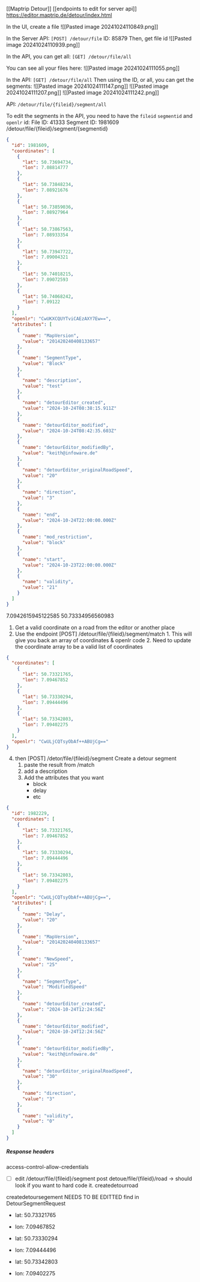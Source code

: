 [[Maptrip Detour]]
[[endpoints to edit for server api]]
https://editor.maptrip.de/detour/index.html


In the UI, create a file 
![[Pasted image 20241024110849.png]]

In the Server API:
`[POST] /detour/file`
ID: 85879
Then, get file id 
![[Pasted image 20241024110939.png]]

In the API,  you can get all:
`[GET] /detour/file/all`

You can see all your files here:
![[Pasted image 20241024111055.png]]

In the API:
`[GET] /detour/file/all`
Then using the ID, or all, you can get the segments: 
![[Pasted image 20241024111147.png]]
![[Pasted image 20241024111207.png]]
![[Pasted image 20241024111242.png]]

API:
`/detour/file/{fileid}/segment/all`

To edit the segments in the API, you need to have the `fileid` `segmentid` and `openlr` id: 
File ID: 41333
Segment ID: 1981609
/detour/file/{fileid}/segment/{segmentid}
```json
{
  "id": 1981609,
  "coordinates": [
    {
      "lat": 50.73694734,
      "lon": 7.08814777
    },
    {
      "lat": 50.73848234,
      "lon": 7.08921676
    },
    {
      "lat": 50.73859036,
      "lon": 7.08927964
    },
    {
      "lat": 50.73867563,
      "lon": 7.08933354
    },
    {
      "lat": 50.73947722,
      "lon": 7.09004321
    },
    {
      "lat": 50.74018215,
      "lon": 7.09072593
    },
    {
      "lat": 50.74068242,
      "lon": 7.09122
    }
  ],
  "openlr": "CwUKXCQUYTviCAEzAXY7Ew==",
  "attributes": [
    {
      "name": "MapVersion",
      "value": "201420240408133657"
    },
    {
      "name": "SegmentType",
      "value": "Block"
    },
    {
      "name": "description",
      "value": "test"
    },
    {
      "name": "detourEditor_created",
      "value": "2024-10-24T08:38:15.911Z"
    },
    {
      "name": "detourEditor_modified",
      "value": "2024-10-24T08:42:35.603Z"
    },
    {
      "name": "detourEditor_modifiedBy",
      "value": "keith@infoware.de"
    },
    {
      "name": "detourEditor_originalRoadSpeed",
      "value": "20"
    },
    {
      "name": "direction",
      "value": "3"
    },
    {
      "name": "end",
      "value": "2024-10-24T22:00:00.000Z"
    },
    {
      "name": "mod_restriction",
      "value": "block"
    },
    {
      "name": "start",
      "value": "2024-10-23T22:00:00.000Z"
    },
    {
      "name": "validity",
      "value": "21"
    }
  ]
}
```
7.0942615945122585 50.73334956560983

1. Get a valid coordinate on a road from the editor or another place
2. Use the endpoint [POST] /detour/file/{fileid}/segment/match
		1. This will give you back an array of coordinates & openlr code
		2. Need to update the coordinate array to be a valid list of coordinates 
```json
{
  "coordinates": [
    {
      "lat": 50.73321765,
      "lon": 7.09467852
    },
    {
      "lat": 50.73330294,
      "lon": 7.09444496
    },
    {
      "lat": 50.73342803,
      "lon": 7.09402275
    }
  ],
  "openlr": "CwULjCQTsyObAf++ABUjCg=="
}
```

4. then [POST] /detor/file/{fileid}/segment Create a detour segment
	1. paste the result from /match
	2. add a description 
	3. Add the attributes that you want 
		- block
		- delay
		- etc
```json
{
  "id": 1982229,
  "coordinates": [
    {
      "lat": 50.73321765,
      "lon": 7.09467852
    },
    {
      "lat": 50.73330294,
      "lon": 7.09444496
    },
    {
      "lat": 50.73342803,
      "lon": 7.09402275
    }
  ],
  "openlr": "CwULjCQTsyObAf++ABUjCg==",
  "attributes": [
    {
      "name": "Delay",
      "value": "20"
    },
    {
      "name": "MapVersion",
      "value": "201420240408133657"
    },
    {
      "name": "NewSpeed",
      "value": "25"
    },
    {
      "name": "SegmentType",
      "value": "ModifiedSpeed"
    },
    {
      "name": "detourEditor_created",
      "value": "2024-10-24T12:24:56Z"
    },
    {
      "name": "detourEditor_modified",
      "value": "2024-10-24T12:24:56Z"
    },
    {
      "name": "detourEditor_modifiedBy",
      "value": "keith@infoware.de"
    },
    {
      "name": "detourEditor_originalRoadSpeed",
      "value": "30"
    },
    {
      "name": "direction",
      "value": "3"
    },
    {
      "name": "validity",
      "value": "0"
    }
  ]
}
```

##### Response headers

 access-control-allow-credentials

- [ ] edit /detour/file/{fileid}/segment 
post detoue/file/{fileid}/road -> should look if you want to hard code it. 
createdetourroad

createdetoursegement NEEDS TO BE EDITTED 
find in DetourSegmentRequest

- lat: 50.73321765

- lon: 7.09467852

- lat: 50.73330294

- lon: 7.09444496

- lat: 50.73342803

- lon: 7.09402275